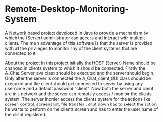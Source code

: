 # Remote-Desktop-Monitoring-System
A Network based project developed in Java to provide a mechanism by which the (Server) administrator can access and interact with multiple clients. The main advantage of this software is that the server is provided with all the privileges to monitor any of the client systems that are connected to it.

About the project
In this project initially the HOST (Server) Name should be changed in clients system to which it should be connected.
Firstly the A_Chat_Server.java class should be executed and the server should begin.
Only after the server is connected the A_Chat_client_GUI class should be executed and the client should get connected to server by using any username and a default password "client".
Now both the server and client are in a network and the server can remotely access / monitor the clients system.
The server Inorder access the clients system for the actions like screen control, screenshot, file transfer , shut down has to select the action he wants to perform on the clients screen and has to enter the user name of the client registered. 

